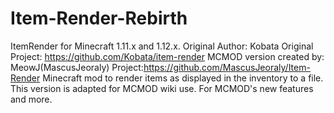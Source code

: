 # Item-Render-Rebirth
ItemRender for Minecraft 1.11.x and 1.12.x.
Original Author: Kobata
Original Project: https://github.com/Kobata/item-render
MCMOD version created by: MeowJ(MascusJeoraly)
Project:https://github.com/MascusJeoraly/Item-Render
Minecraft mod to render items as displayed in the inventory to a file. This version is adapted for MCMOD wiki use.
For MCMOD's new features and more.
